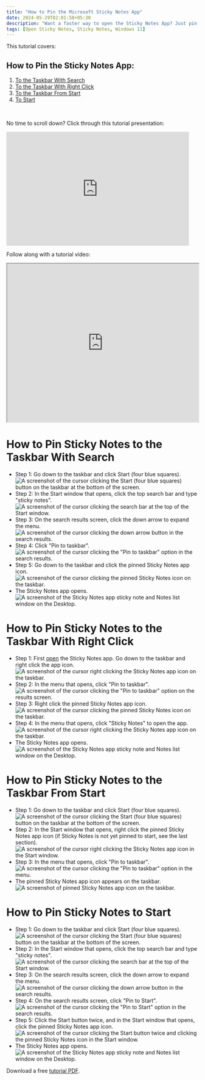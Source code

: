 ```yaml
---
title: "How to Pin the Microsoft Sticky Notes App"
date: 2024-05-29T02:01:58+05:30
description: "Want a faster way to open the Sticky Notes App? Just pin Sticky Notes to the taskbar, or to the Start menu, then open the app with a single click. See how in this post."
tags: [Open Sticky Notes, Sticky Notes, Windows 11]
---
```

This tutorial covers:

## How to Pin the Sticky Notes App:
1. [To the Taskbar With Search](#1)
2. [To the Taskbar With Right Click](#2)
3. [To the Taskbar From Start](#3)
4. [To Start](#4)

<br />
<p>No time to scroll down? Click through this tutorial presentation:</p>
<iframe src="https://docs.google.com/presentation/d/e/2PACX-1vSEukaNa1VhxbHiw0rU4ho4g0iSzLykUB3QszsJifOAm13X0r-LVIZVP1j2I-5xD20bjXN0Omx7upok/embed?start=false&loop=false&delayms=3000" frameborder="0" width="480" height="299" allowfullscreen="true" mozallowfullscreen="true" webkitallowfullscreen="true"></iframe>

<br />

Follow along with a tutorial video:
<iframe class="BLOG_video_class" allowfullscreen="" youtube-src-id="Dtbi3jJBnQs" width="100%" height="416" src="https://www.youtube.com/embed/Dtbi3jJBnQs"></iframe>

<h1 id="1">How to Pin Sticky Notes to the Taskbar With Search</h1>

* Step 1: Go down to the taskbar and click Start (four blue squares). <div class="stepimage">![A screenshot of the cursor clicking the Start (four blue squares) button on the taskbar at the bottom of the screen.](blogstartbuttonedit.png "Click the Start button")</div>
* Step 2: In the Start window that opens, click the top search bar and type "sticky notes". <div class="stepimage">![A screenshot of the cursor clicking the search bar at the top of the Start window.](blogsearchbaredit.png "Search for 'sticky notes' ")</div>
* Step 3: On the search results screen, click the down arrow to expand the menu. <div class="stepimage">![A screenshot of the cursor clicking the down arrow button in the search results.](blogclickdownarrowedit.png "Click the down arrow ")</div>
* Step 4: Click "Pin to taskbar". <div class="stepimage">![A screenshot of the cursor clicking the "Pin to taskbar" option in the search results.](blogpintotaskbaredit.png "Search for 'sticky notes' ")</div>
* Step 5: Go down to the taskbar and click the pinned Sticky Notes app icon. <div class="stepimage">![A screenshot of the cursor clicking the pinned Sticky Notes icon on the taskbar.](blogclickpinnedtaskbaredit.png "Click the pinned app icon")</div>
* The Sticky Notes app opens. <div class="stepimage">![A screenshot of the Sticky Notes app sticky note and Notes list window on the Desktop.](blogopenedstickynotesapp.png "The open Sticky Notes app")</div>


<h1 id="2">How to Pin Sticky Notes to the Taskbar With Right Click</h1>

* Step 1: First [open](https://qhtutorials.github.io/posts/how-to-open-sticky-notes/) the Sticky Notes app. Go down to the taskbar and right click the app icon. <div class="stepimage">![A screenshot of the cursor right clicking the Sticky Notes app icon on the taskbar.](blogrightclickappiconfinaledit.png "Right click the app icon")</div>
* Step 2: In the menu that opens, click "Pin to taskbar". <div class="stepimage">![A screenshot of the cursor clicking the "Pin to taskbar" option on the results screen.](blogrightclickpintotaskbarfinaledit.png "Click 'Pin to taskbar' ")</div>
* Step 3: Right click the pinned Sticky Notes app icon. <div class="stepimage">![A screenshot of the cursor clicking the pinned Sticky Notes icon on the taskbar.](blogrightclickopenicon.png "Click the pinned app icon")</div>
* Step 4: In the menu that opens, click "Sticky Notes" to open the app. <div class="stepimage">![A screenshot of the cursor right clicking the Sticky Notes app icon on the taskbar.](blogrightclickstickynotes.png "Right click the app icon")</div>
* The Sticky Notes app opens. <div class="stepimage">![A screenshot of the Sticky Notes app sticky note and Notes list window on the Desktop.](blogopenedstickynotesapp.png "The open Sticky Notes app")</div>

<h1 id="3">How to Pin Sticky Notes to the Taskbar From Start</h1>

* Step 1: Go down to the taskbar and click Start (four blue squares). <div class="stepimage">![A screenshot of the cursor clicking the Start (four blue squares) button on the taskbar at the bottom of the screen.](blogstartbuttonedit.png "Click the Start button")</div>
* Step 2: In the Start window that opens, right click the pinned Sticky Notes app icon (if Sticky Notes is not yet pinned to start, see the last section). <div class="stepimage">![A screenshot of the cursor right clicking the Sticky Notes app icon in the Start window.](blogrightclickfromstart1.png "Right click the app icon")</div>
* Step 3: In the menu that opens, click "Pin to taskbar".<div class="stepimage">![A screenshot of the cursor clicking the "Pin to taskbar" option in the menu.](blogrightclickfromstart2.png "Click 'Pin to taskbar' ")</div>
* The pinned Sticky Notes app icon appears on the taskbar. <div class="stepimage">![A screenshot of pinned Sticky Notes app icon on the taskbar.](blogpinnedfromstart.png "Click the pinned taskbar icon to open the app ")</div>

<h1 id="4">How to Pin Sticky Notes to Start</h1>

* Step 1: Go down to the taskbar and click Start (four blue squares). <div class="stepimage">![A screenshot of the cursor clicking the Start (four blue squares) button on the taskbar at the bottom of the screen.](blogstartbuttonedit.png "Click the Start button")</div>
* Step 2: In the Start window that opens, click the top search bar and type "sticky notes". <div class="stepimage">![A screenshot of the cursor clicking the search bar at the top of the Start window.](blogsearchbaredit.png "Search for 'sticky notes' ")</div>
* Step 3: On the search results screen, click the down arrow to expand the menu. <div class="stepimage">![A screenshot of the cursor clicking the down arrow button in the search results.](blogclickdownarrowedit.png "Click the down arrow ")</div>
* Step 4: On the search results screen, click "Pin to Start". <div class="stepimage">![A screenshot of the cursor clicking the "Pin to Start" option in the search results.](blogpintostartedit.png "Click 'Pin to Start' ")</div>
* Step 5: Click the Start button twice, and in the Start window that opens, click the pinned Sticky Notes app icon. <div class="stepimage">![A screenshot of the cursor clicking the Start button twice and clicking the pinned Sticky Notes icon in the Start window.](blogclickpinnedstarttoopenedit.png "Click Start twice and click the pinned app icon")</div>
* The Sticky Notes app opens. <div class="stepimage">![A screenshot of the Sticky Notes app sticky note and Notes list window on the Desktop.](blogopenedstickynotesapp.png "The open Sticky Notes app")</div>

Download a free [tutorial PDF](https://drive.google.com/file/d/1JSYyVw9PwulK7yNpqd7RoE1PUlBYGJN7/view?usp=drive_link).

<br />